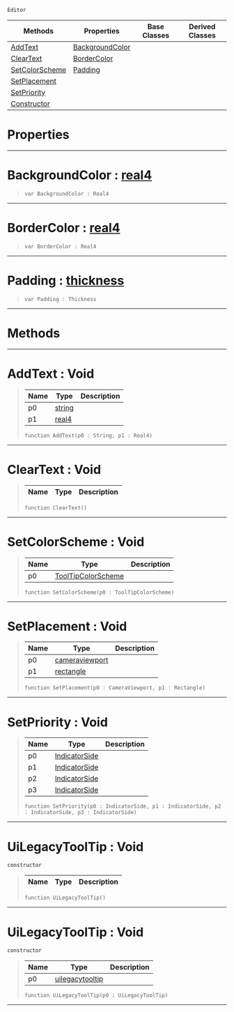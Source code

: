  `Editor`

|Methods|Properties|Base Classes|Derived Classes|
|---|---|---|---|
|[ AddText](https://github.com/zeroengineteam/ZeroDocs/blob/master/code_reference/class_reference/uilegacytooltip.markdown#addtext-void)|[ BackgroundColor](https://github.com/zeroengineteam/ZeroDocs/blob/master/code_reference/class_reference/uilegacytooltip.markdown#backgroundcolor-zero-eng)| | |
|[ ClearText](https://github.com/zeroengineteam/ZeroDocs/blob/master/code_reference/class_reference/uilegacytooltip.markdown#cleartext-void)|[ BorderColor](https://github.com/zeroengineteam/ZeroDocs/blob/master/code_reference/class_reference/uilegacytooltip.markdown#bordercolor-zero-engine)| | |
|[ SetColorScheme](https://github.com/zeroengineteam/ZeroDocs/blob/master/code_reference/class_reference/uilegacytooltip.markdown#setcolorscheme-void)|[ Padding](https://github.com/zeroengineteam/ZeroDocs/blob/master/code_reference/class_reference/uilegacytooltip.markdown#padding-zero-engine-docu)| | |
|[ SetPlacement](https://github.com/zeroengineteam/ZeroDocs/blob/master/code_reference/class_reference/uilegacytooltip.markdown#setplacement-void)| | | |
|[ SetPriority](https://github.com/zeroengineteam/ZeroDocs/blob/master/code_reference/class_reference/uilegacytooltip.markdown#setpriority-void)| | | |
|[ Constructor](https://github.com/zeroengineteam/ZeroDocs/blob/master/code_reference/class_reference/uilegacytooltip.markdown#uilegacytooltip-void)| | | |


 #  Properties


---  
 #  BackgroundColor : [real4](https://github.com/zeroengineteam/ZeroDocs/blob/master/code_reference/zilch_base_types/real4.markdown)

> 
> ``` lang=cpp, name=Zilch
> var BackgroundColor : Real4


---  
 #  BorderColor : [real4](https://github.com/zeroengineteam/ZeroDocs/blob/master/code_reference/zilch_base_types/real4.markdown)

> 
> ``` lang=cpp, name=Zilch
> var BorderColor : Real4


---  
 #  Padding : [thickness](https://github.com/zeroengineteam/ZeroDocs/blob/master/code_reference/class_reference/thickness.markdown)

> 
> ``` lang=cpp, name=Zilch
> var Padding : Thickness


---  
 #  Methods


---  
 #  AddText : Void

> 
> |Name|Type|Description|
> |---|---|---|
> |p0|[string](https://github.com/zeroengineteam/ZeroDocs/blob/master/code_reference/zilch_base_types/string.markdown)| |
> |p1|[real4](https://github.com/zeroengineteam/ZeroDocs/blob/master/code_reference/zilch_base_types/real4.markdown)| |
> ``` lang=cpp, name=Zilch
> function AddText(p0 : String, p1 : Real4)
> ``` 


---  
 #  ClearText : Void

> 
> |Name|Type|Description|
> |---|---|---|
> ``` lang=cpp, name=Zilch
> function ClearText()
> ``` 


---  
 #  SetColorScheme : Void

> 
> |Name|Type|Description|
> |---|---|---|
> |p0|[ToolTipColorScheme](https://github.com/zeroengineteam/ZeroDocs/blob/master/code_reference/enum_reference.markdown#tooltipcolorscheme)| |
> ``` lang=cpp, name=Zilch
> function SetColorScheme(p0 : ToolTipColorScheme)
> ``` 


---  
 #  SetPlacement : Void

> 
> |Name|Type|Description|
> |---|---|---|
> |p0|[cameraviewport](https://github.com/zeroengineteam/ZeroDocs/blob/master/code_reference/class_reference/cameraviewport.markdown)| |
> |p1|[rectangle](https://github.com/zeroengineteam/ZeroDocs/blob/master/code_reference/class_reference/rectangle.markdown)| |
> ``` lang=cpp, name=Zilch
> function SetPlacement(p0 : CameraViewport, p1 : Rectangle)
> ``` 


---  
 #  SetPriority : Void

> 
> |Name|Type|Description|
> |---|---|---|
> |p0|[IndicatorSide](https://github.com/zeroengineteam/ZeroDocs/blob/master/code_reference/enum_reference.markdown#indicatorside)| |
> |p1|[IndicatorSide](https://github.com/zeroengineteam/ZeroDocs/blob/master/code_reference/enum_reference.markdown#indicatorside)| |
> |p2|[IndicatorSide](https://github.com/zeroengineteam/ZeroDocs/blob/master/code_reference/enum_reference.markdown#indicatorside)| |
> |p3|[IndicatorSide](https://github.com/zeroengineteam/ZeroDocs/blob/master/code_reference/enum_reference.markdown#indicatorside)| |
> ``` lang=cpp, name=Zilch
> function SetPriority(p0 : IndicatorSide, p1 : IndicatorSide, p2 : IndicatorSide, p3 : IndicatorSide)
> ``` 


---  
 #  UiLegacyToolTip : Void

 `constructor`

> 
> |Name|Type|Description|
> |---|---|---|
> ``` lang=cpp, name=Zilch
> function UiLegacyToolTip()
> ``` 


---  
 #  UiLegacyToolTip : Void

 `constructor`

> 
> |Name|Type|Description|
> |---|---|---|
> |p0|[uilegacytooltip](https://github.com/zeroengineteam/ZeroDocs/blob/master/code_reference/class_reference/uilegacytooltip.markdown)| |
> ``` lang=cpp, name=Zilch
> function UiLegacyToolTip(p0 : UiLegacyToolTip)
> ``` 


---  
 

 
